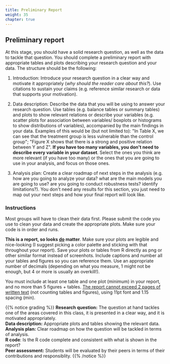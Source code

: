 ```yaml
---
title: Preliminary Report
weight: 35
chapter: true
---
```


## Preliminary report

At this stage, you should have a solid research question, as well as the data to tackle that question. You should complete a preliminary report with appropriate tables and plots describing your research question and your data. The structure should be the following:

1) Introduction: Introduce your research question in a clear way and motivate it appropriately (*why should the reader care about this?*). Use citations to sustain your claims (e.g. reference similar research or data that supports your motivation).

2) Data description: Describe the data that you will be using to answer your research question. Use tables (e.g. balance tables or summary tables) and plots to show relevant relations or describe your variables (e.g. scatter plots for association between variables/ boxplots or histograms to show distributions of variables), accompanied by the main findings in your data. Examples of this would be (but not limited to): "In Table X, we can see that the treatment group is less vulnerable than the control group"; "Figure X shows that there is a strong and positive relation between Y and Z". **If you have too many variables, you don't need to describe every variable in your dataset**. Select the ones you think are more relevant (if you have too many) or the ones that you are going to use in your analysis, and focus on those ones.

3) Analysis plan: Create a clear roadmap of next steps in the analysis (e.g. how are you going to analyze your data? what are the main models you are going to use? are you going to conduct robustness tests? identify limitations?). You don't need any results for this section, you just need to map out your next steps and how your final report will look like.

### Instructions

Most groups will have to clean their data first. Please submit the code you use to clean your data and create the appropriate plots. Make sure your code is in order and runs.

**This is a report, so looks <u>do</u> matter**. Make sure your plots are legible and nice-looking (I suggest picking a color palette and sticking with that throughout your report). Save your plots or tables from R directly as png or other similar format instead of screenhots. Include captions and number all your tables and figures so you can reference them. Use an appropriate number of decimals (depending on what you measure, 1 might not be enough, but 4 or more is usually an overkill!). 

You must include at least one table and one plot (minimum) in your report, and no more than 5 figures + tables. <u>The report cannot exceed 2 pages of written text</u> (not counting tables and figures), using 11pt font and 1.15 spacing (min).

{{% notice grading %}}
**Research question:** The question at hand tackles one of the areas covered in this class, it is presented in a clear way, and it is motivated appropriately.<br>
**Data description:** Appropriate plots and tables showing the relevant data.<br>
**Analysis plan:** Clear roadmap on how the question will be tackled in terms of analysis.<br>
**R code**: Is the R code complete and consistent with what is shown in the report? <br>
**Peer assessment:** Students will be evaluated by their peers in terms of their contributions and responsiblity.
{{% /notice %}}
